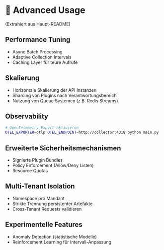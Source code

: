 # 🚀 Advanced Usage

(Extrahiert aus Haupt-README)

## Performance Tuning

- Async Batch Processing
- Adaptive Collection Intervals
- Caching Layer für teure Aufrufe

## Skalierung

- Horizontale Skalierung der API Instanzen
- Sharding von Plugins nach Verantwortungsbereich
- Nutzung von Queue Systemen (z.B. Redis Streams)

## Observability

```bash
# OpenTelemetry Export aktivieren
OTEL_EXPORTER=otlp OTEL_ENDPOINT=http://collector:4318 python main.py
```

## Erweiterte Sicherheitsmechanismen

- Signierte Plugin Bundles
- Policy Enforcement (Allow/Deny Listen)
- Resource Quotas

## Multi-Tenant Isolation

- Namespace pro Mandant
- Strikte Trennung persistenter Artefakte
- Cross-Tenant Requests validieren

## Experimentelle Features

- Anomaly Detection (statistische Modelle)
- Reinforcement Learning für Intervall-Anpassung
